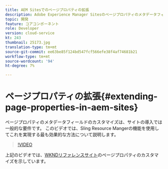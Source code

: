 ```yaml
---
title: AEM Sitesでのページプロパティの拡張
description: Adobe Experience Manager Sitesのページプロパティのメタデータフィールドを拡張する方法を説明します。 このビデオでは、Sling Resource Mangerの機能を使用してこれを実現する最も効果的な方法について説明します。
topic: 開発
feature: コアコンポーネント
role: Developer
version: cloud-service
kt: 243
thumbnail: 25173.jpg
translation-type: tm+mt
source-git-commit: ee63be85f124bd547fcf566efe38f4af74681b21
workflow-type: tm+mt
source-wordcount: '94'
ht-degree: 7%

---
```



# ページプロパティの拡張{#extending-page-properties-in-aem-sites}

ページプロパティのメタデータフィールドのカスタマイズは、サイトの導入では一般的な要件です。 このビデオでは、Sling Resource Mangerの機能を使用してこれを実現する最も効果的な方法について説明します。

>[!VIDEO](https://video.tv.adobe.com/v/25173?quality=9&learn=on)

上記のビデオでは、[WKNDリファレンスサイト](https://github.com/adobe/aem-guides-wknd)のページプロパティのカスタマイズを示しています。
